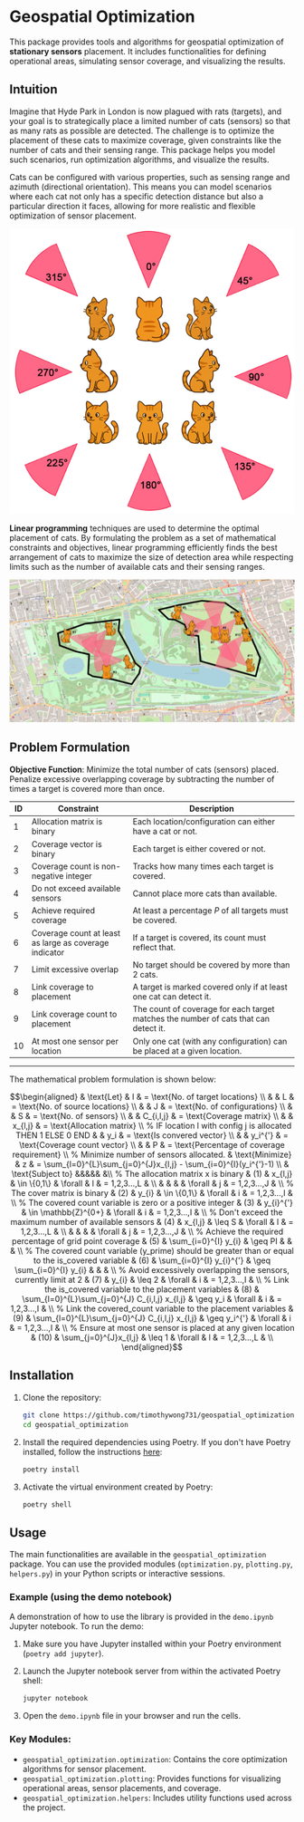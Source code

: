 # Geospatial Optimization

This package provides tools and algorithms for geospatial optimization of **stationary sensors** placement. It includes functionalities for defining operational areas, simulating sensor coverage, and visualizing the results.

## Intuition

Imagine that Hyde Park in London is now plagued with rats (targets), and your goal is to strategically place a limited number of cats (sensors) so that as many rats as possible are detected. The challenge is to optimize the placement of these cats to maximize coverage, given constraints like the number of cats and their sensing range. This package helps you model such scenarios, run optimization algorithms, and visualize the results.

Cats can be configured with various properties, such as sensing range and azimuth (directional orientation). This means you can model scenarios where each cat not only has a specific detection distance but also a particular direction it faces, allowing for more realistic and flexible optimization of sensor placement.

![Alt text](assets/cats.jpg "Cats")

**Linear programming** techniques are used to determine the optimal placement of cats. By formulating the problem as a set of mathematical constraints and objectives, linear programming efficiently finds the best arrangement of cats to maximize the size of detection area while respecting limits such as the number of available cats and their sensing ranges.

![Alt text](assets/cats_map.jpg "Cats Maps")

## Problem Formulation


**Objective Function**: Minimize the total number of cats (sensors) placed. Penalize excessive overlapping coverage by subtracting the number of times a target is covered more than once.

|ID |Constraint| Description|
|-----|-----|-----|
|1|Allocation matrix is binary|Each location/configuration can either have a cat or not.|
|2|Coverage vector is binary|Each target is either covered or not.|
|3|Coverage count is non-negative integer|Tracks how many times each target is covered.|
|4|Do not exceed available sensors|Cannot place more cats than available.|
|5|Achieve required coverage|At least a percentage $P$ of all targets must be covered.|
|6|Coverage count at least as large as coverage indicator|If a target is covered, its count must reflect that.|
|7|Limit excessive overlap|No target should be covered by more than 2 cats.|
|8|Link coverage to placement|A target is marked covered only if at least one cat can detect it.|
|9|Link coverage count to placement|The count of coverage for each target matches the number of cats that can detect it.|
|10|At most one sensor per location|Only one cat (with any configuration) can be placed at a given location.|

---
The mathematical problem formulation is shown below:


```math
\begin{aligned}
  & \text{Let} & 
      I         & = \text{No. of target locations} \\
  & & L         & = \text{No. of source locations} \\
  & & J         & = \text{No. of configurations} \\
  & & S         & = \text{No. of sensors} \\
  & & C_{i,l,j} & = \text{Coverage matrix} \\
  & & x_{l,j}   & = \text{Allocation matrix} \\ % IF location l with config j is allocated THEN 1 ELSE 0 END
  & & y_i       & = \text{Is convered vector} \\
  & & y_i^{'}   & = \text{Coverage count vector} \\
  & & P         & = \text{Percentage of coverage requirement} \\


  % Minimize number of sensors allocated.
  & \text{Minimize} & z & = \sum_{l=0}^{L}\sum_{j=0}^{J}x_{l,j} - \sum_{i=0}^{I}(y_i^{'}-1) \\


  & \text{Subject to} &&&&&   &\\

  % The allocation matrix x is binary
  & (1)         & x_{l,j}     & \in \{0,1\}       & \forall   & l   & = 1,2,3...,L & \\
  &             &             &                   & \forall   & j   & = 1,2,3...,J & \\

  % The cover matrix is binary
  & (2)         & y_{i}       & \in \{0,1\}       & \forall   & i   & = 1,2,3...,I & \\

  % The covered count variable is zero or a positive integer
  & (3)         & y_{i}^{'}   & \in \mathbb{Z}^{0+}   & \forall   & i   & = 1,2,3...,I & \\
 
  % Don't exceed the maximum number of available sensors
  & (4)         & x_{l,j}     & \leq S            & \forall   & l   & = 1,2,3...,L & \\
  &             &             &                   & \forall   & j   & = 1,2,3...,J & \\

  % Achieve the required percentage of grid point coverage
  & (5)         & \sum_{i=0}^{I} y_{i}
                              & \geq PI           &           &                    & \\
                              
  % The covered count variable (y_prime) should  be greater than or equal to the is_covered variable
  & (6)         & \sum_{i=0}^{I} y_{i}^{'}
                              & \geq \sum_{i=0}^{I} y_{i}
                                                  &           &                    & \\

  % Avoid excessively overlapping the sensors, currently limit at 2
  & (7)         & y_{i}       & \leq 2            & \forall   & i   & = 1,2,3...,I & \\

  % Link the is_covered variable to the placement variables
  & (8)         & \sum_{l=0}^{L}\sum_{j=0}^{J} C_{i,l,j} x_{l,j} 
                              & \geq y_i          & \forall   & i   & = 1,2,3...,I & \\
  
  % Link the covered_count variable to the placement variables
  & (9)         & \sum_{l=0}^{L}\sum_{j=0}^{J} C_{i,l,j} x_{l,j} 
                              & \geq y_i^{'}      & \forall   & i   & = 1,2,3...,I & \\

  % Ensure at most one sensor is placed at any given location
  & (10)         & \sum_{j=0}^{J}x_{l,j} 
                              & \leq 1            & \forall   & l   & = 1,2,3...,L & \\

  
\end{aligned}
```


## Installation

1.  Clone the repository:

    ```bash
    git clone https://github.com/timothywong731/geospatial_optimization.git
    cd geospatial_optimization
    ```

2.  Install the required dependencies using Poetry. If you don't have Poetry installed, follow the instructions [here](https://python-poetry.org/docs/#installation):

    ```bash
    poetry install
    ```

3.  Activate the virtual environment created by Poetry:

    ```bash
    poetry shell
    ```

## Usage

The main functionalities are available in the `geospatial_optimization` package. You can use the provided modules (`optimization.py`, `plotting.py`, `helpers.py`) in your Python scripts or interactive sessions.

### Example (using the demo notebook)

A demonstration of how to use the library is provided in the `demo.ipynb` Jupyter notebook. To run the demo:

1.  Make sure you have Jupyter installed within your Poetry environment (`poetry add jupyter`).
2.  Launch the Jupyter notebook server from within the activated Poetry shell:

    ```bash
    jupyter notebook
    ```

3.  Open the `demo.ipynb` file in your browser and run the cells.

### Key Modules:

-   `geospatial_optimization.optimization`: Contains the core optimization algorithms for sensor placement.
-   `geospatial_optimization.plotting`: Provides functions for visualizing operational areas, sensor placements, and coverage.
-   `geospatial_optimization.helpers`: Includes utility functions used across the project.

